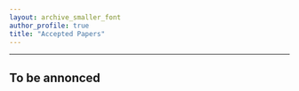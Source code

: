 ```yaml
---
layout: archive_smaller_font
author_profile: true
title: "Accepted Papers"
---
```


---
## To be annonced
